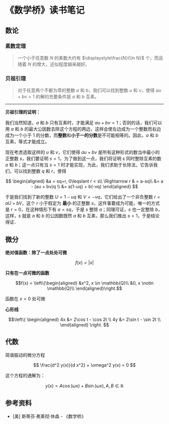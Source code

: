# 《数学桥》读书笔记


[annotation]: <id> (b73e3a04-13dd-43ce-98c1-e6ea4de7c9ee)
[annotation]: <status> (public)
[annotation]: <create_time> (2020-06-18 13:55:30)
[annotation]: <category> (数学理论)
[annotation]: <tags> (数论|微积分|现象代数|概率论)
[annotation]: <comments> (false)
[annotation]: <url> (http://blog.ccyg.studio/article/b73e3a04-13dd-43ce-98c1-e6ea4de7c9ee)

<input class='mathjax align' value='left' type='hidden'/>



## 数论

### 素数定理

> 一个小于任意数 $N$ 的素数大约有 $\displaystyle\frac{N}{\ln N}$ 个，而且随着 $N$ 的增大，近似程度越来越好。

### 贝祖引理

> 对于任意两个不都为零的整数 $a$ 和 $b$，我们可以找到整数 $u$ 和 $v$，使得 $au + bv = 1$ 的解的充要条件是 $a$ 和 $b$ 互素。

---

**贝祖引理的证明：**

我们当然知道，$a$ 和 $b$ 只有互素时，才能满足 $au+bv=1$；否则的话，我们可以用 $a$ 和 $b$ 的最大公因数去除这个方程的两边，这样会使左边成为一个整数而右边成为一个小于 $1$ 的分数，而**整数**和**小于一的分数**是不可能相等的。因此，$a$ 和 $b$ 互素，等式才能成立。

现在考虑选取这样的 $u$ 和 $v$，它们使得 $au+bv$ 是所有这种形式的数当中最小的正整数 $s$，我们要证明 $s=1$，为了做到这一点，我们将证明 $s$ 同时整除互素的数 $a$ 和 $b$；这一点只有当 $s=1$ 时才能实现，为此，我们求助于长除法，它告诉我们，可以找到整数 $q$ 和 $r$，使得

$$
\begin{aligned}
&a = sq+r, 0\leqslant r < s\\
\Rightarrow r & = a-sq\\
&= a - (au + bv)q \\
&= a(1-uq) + b(-vq)
\end{aligned}
$$

于是我们找到了新的整数 $U=1-uq$ 和 $V=-vq$，它们给出了一个非负整数 $r= aU+bV$，这个 $r$ 小于假定为 **最小** 的正整数 $s$，这件事要成为可能，唯一的方式是 $r = 0$，在这种情形下有 $a=sq$，于是 $s$ 整除 $a$；同理可证，$s$ 也一定整除 $b$，这样，$s$ 就是 $a$ 和 $b$ 的公因数既然 $a$ 和 $b$ 互素，那么我们推出 $s=1$，于是结论得证．

## 微分

**绝对值函数：除了一点处处可微**

$$ f(x) = |x| $$

<div class="ui segment">
<div id="x"></div>
</div>

<script type='module'>
/* jshint esversion: 6 */
function plot_x() {
    functionPlot({
    target: '#x',
    width: $('#cardioid').width(),
    height: $('#cardioid').width() / 1.77,
    yAxis: {domain: [-1.5/1.77, 1.5/1.77]},
    xAxis: {domain: [-1.5, 1.5]},
    data: [{
        fn: "abs(x)",
        derivative: {
            fn: "abs(x)/x",
            updateOnMouseMove: true
        }
    }]
});
}

$(document).ready(function () {
    plot_x();
});

$(window).resize(function () {
    plot_x();
});
</script>

**只有在一点可微的函数**

$$f(x) = \left\{\begin{aligned}
&x^2,  x \in \mathbb{Q}\\
&0,  x \notin \mathbb{Q}\\
\end{aligned}\right.$$

函数在 $x=0$ 处可微

**心形线**

$$\left\{
\begin{aligned}
4x &= 2\cos t - \cos 2t \\
4y &= 2\sin t - \sin 2t \\
\end{aligned}
\right.
$$

<div class="ui segment">
<div id="cardioid"></div>
</div>

<script type='module'>
/* jshint esversion: 6 */
function plot_cardioid() {
    functionPlot({
    target: '#cardioid',
    width: $('#cardioid').width(),
    height: $('#cardioid').width() / 1.77,
    yAxis: {domain: [-1.5/1.77, 1.5/1.77]},
    xAxis: {domain: [-1.5, 1.5]},
    data: [{
        x: '(2cos(t)-cos(2t))/4',
        y: '(2sin(t)-sin(2t))/4',
        fnType: 'parametric',
        graphType: 'polyline'
    }]
});
}

$(document).ready(function () {
    plot_cardioid();
});

$(window).resize(function () {
    plot_cardioid();
});
</script>

## 代数

简谐振动的微分方程

$$ \frac{d^2 y(x)}{d x^2} + \omega^2 y(x) = 0 $$

这个方程的通解为：

$$ y(x) = A\cos(\omega x) + B \sin(\omega x), A, B \in \mathbb{R} $$

## 参考资料

- [美] 斯蒂芬·弗莱彻·休森 - 《数学桥》

<script src="https://cdn.jsdelivr.net/npm/jquery@3.4.0/dist/jquery.min.js"></script>
<script src="https://cdn.jsdelivr.net/npm/d3@3.5.17/d3.min.js"></script>
<script src="https://cdn.jsdelivr.net/npm/function-plot@1.19.1/dist/function-plot.min.js"></script>